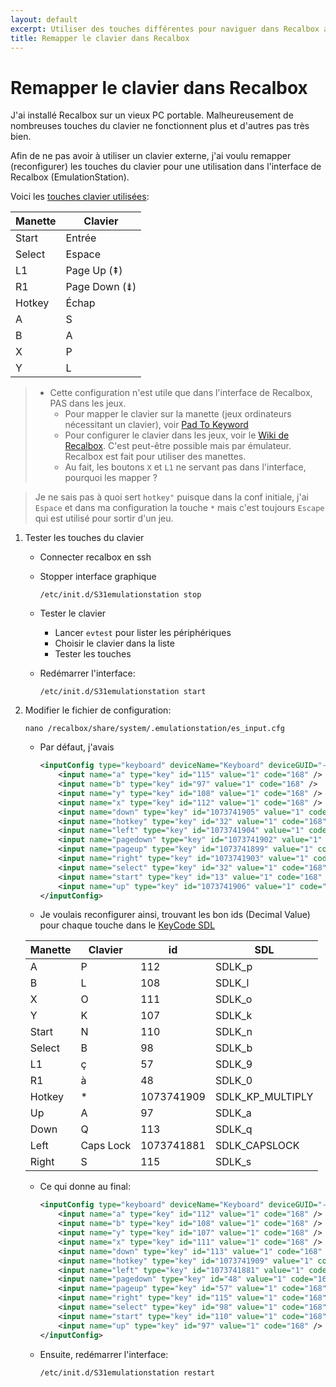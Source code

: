 ```yaml
---
layout: default
excerpt: Utiliser des touches différentes pour naviguer dans Recalbox avec le clavier.
title: Remapper le clavier dans Recalbox
---
```


# Remapper le clavier dans Recalbox

J'ai installé Recalbox sur un vieux PC portable. Malheureusement de nombreuses touches du clavier ne fonctionnent plus et d'autres pas très bien.

Afin de ne pas avoir à utiliser un clavier externe, j'ai voulu remapper (reconfigurer) les touches du clavier pour une utilisation dans l'interface de Recalbox (EmulationStation).

Voici les [touches clavier utilisées](https://wiki.recalbox.com/fr/tutorials/others/emulationstation-use-with-keyboard-and-mouse#commandes-du-clavier):

| Manette | Clavier       |
| ------- | ------------- |
| Start   | Entrée        |
| Select  | Espace        |
| L1      | Page Up (⇞)   |
| R1      | Page Down (⇟) |
| Hotkey  | Échap         |
| A       | S             |
| B       | A             |
| X       | P             |
| Y       | L             |

> - Cette configuration n'est utile que dans l'interface de Recalbox, PAS dans les jeux. 
>    - Pour mapper le clavier sur la manette (jeux ordinateurs nécessitant un clavier), voir [Pad To Keyword](https://wiki.recalbox.com/fr/advanced-usage/pad-to-keyboard)
>    - Pour configurer le clavier dans les jeux, voir le [Wiki de Recalbox](https://wiki.recalbox.com/fr/home). C'est peut-être possible mais par émulateur. Recalbox est fait pour utiliser des manettes.
>    - Au fait, les boutons `X` et `L1` ne servant pas dans l'interface, pourquoi les mapper ?

> Je ne sais pas à quoi sert `hotkey"` puisque dans la conf initiale, j'ai `Espace` et dans ma configuration la touche `*` mais c'est toujours `Escape` qui est utilisé pour sortir d'un jeu.

1. Tester les touches du clavier
    - Connecter recalbox en ssh
    - Stopper interface graphique

        ```shell
        /etc/init.d/S31emulationstation stop
        ```

    - Tester le clavier
        - Lancer `evtest` pour lister les périphériques
        - Choisir le clavier dans la liste
        - Tester les touches
    
    - Redémarrer l'interface:

        ```shell
        /etc/init.d/S31emulationstation start
        ```

2. Modifier le fichier de configuration:

    ```shell
    nano /recalbox/share/system/.emulationstation/es_input.cfg
    ```

    - Par défaut, j'avais

        ```xml
        <inputConfig type="keyboard" deviceName="Keyboard" deviceGUID="-1" deviceNbAxes="0" deviceNbHats="0" deviceNbButtons="120">
            <input name="a" type="key" id="115" value="1" code="168" />
            <input name="b" type="key" id="97" value="1" code="168" />
            <input name="y" type="key" id="108" value="1" code="168" />
            <input name="x" type="key" id="112" value="1" code="168" />
            <input name="down" type="key" id="1073741905" value="1" code="168" />
            <input name="hotkey" type="key" id="32" value="1" code="168" />
            <input name="left" type="key" id="1073741904" value="1" code="168" />
            <input name="pagedown" type="key" id="1073741902" value="1" code="168" />
            <input name="pageup" type="key" id="1073741899" value="1" code="168" />
            <input name="right" type="key" id="1073741903" value="1" code="168" />
            <input name="select" type="key" id="32" value="1" code="168" />
            <input name="start" type="key" id="13" value="1" code="168" />
            <input name="up" type="key" id="1073741906" value="1" code="168" />
        </inputConfig>
        ```

    - Je voulais reconfigurer ainsi, trouvant les bon ids (Decimal Value) pour chaque touche dans le [KeyCode SDL](https://wiki.libsdl.org/SDL2/SDLKeycodeLookup)

    | Manette | Clavier   | id         | SDL              |
    | ------- | --------- | ---------- | ---------------- |
    | A       | P         | 112        | SDLK_p           |
    | B       | L         | 108        | SDLK_l           |
    | X       | O         | 111        | SDLK_o           |
    | Y       | K         | 107        | SDLK_k           |
    | Start   | N         | 110        | SDLK_n           |
    | Select  | B         | 98         | SDLK_b           |
    | L1      | ç         | 57         | SDLK_9           |
    | R1      | à         | 48         | SDLK_0           |
    | Hotkey  | *         | 1073741909 | SDLK_KP_MULTIPLY |
    | Up      | A         | 97         | SDLK_a           |
    | Down    | Q         | 113        | SDLK_q           |
    | Left    | Caps Lock | 1073741881 | SDLK_CAPSLOCK    |
    | Right   | S         | 115        | SDLK_s           |

    - Ce qui donne au final:

        ```xml
        <inputConfig type="keyboard" deviceName="Keyboard" deviceGUID="-1" deviceNbAxes="0" deviceNbHats="0" deviceNbButtons="120">
            <input name="a" type="key" id="112" value="1" code="168" />
            <input name="b" type="key" id="108" value="1" code="168" />
            <input name="y" type="key" id="107" value="1" code="168" />
            <input name="x" type="key" id="111" value="1" code="168" />
            <input name="down" type="key" id="113" value="1" code="168" />
            <input name="hotkey" type="key" id="1073741909" value="1" code="168" />
            <input name="left" type="key" id="1073741881" value="1" code="168" />
            <input name="pagedown" type="key" id="48" value="1" code="168" />
            <input name="pageup" type="key" id="57" value="1" code="168" />
            <input name="right" type="key" id="115" value="1" code="168" />
            <input name="select" type="key" id="98" value="1" code="168" />
            <input name="start" type="key" id="110" value="1" code="168" />
            <input name="up" type="key" id="97" value="1" code="168" />
        </inputConfig>
        ```

    - Ensuite, redémarrer l'interface:
        
        ```shell
        /etc/init.d/S31emulationstation restart
        ```
